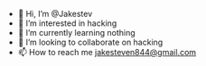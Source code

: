 - 👋 Hi, I’m @Jakestev
- 👀 I’m interested in hacking
- 🌱 I’m currently learning nothing
- 💞️ I’m looking to collaborate on hacking
- 📫 How to reach me jakesteven844@gmail.com

<!---
Jakestev/Jakestev is a ✨ special ✨ repository because its `README.md` (this file) appears on your GitHub profile.
You can click the Preview link to take a look at your changes.
--->
